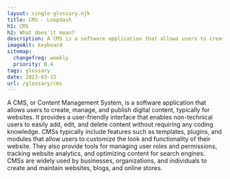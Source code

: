 ```yaml
--- 
layout: single-glossary.njk
title: CMS - Loopdash
h1: CMS
h2: What does it mean?
description: A CMS is a software application that allows users to create, manage, and publish digital content, such as blog posts, web pages, and media files, on a website, like Wordpress.
imageAlt: keyboard
sitemap:
  changefreq: weekly
  priority: 0.4
tags: glossary
date: 2023-03-15
url: /glossary/cms
---
```


A CMS, or Content Management System, is a software application that allows users to create, manage, and publish digital content, typically for websites. It provides a user-friendly interface that enables non-technical users to easily add, edit, and delete content without requiring any coding knowledge. CMSs typically include features such as templates, plugins, and modules that allow users to customize the look and functionality of their website. They also provide tools for managing user roles and permissions, tracking website analytics, and optimizing content for search engines. CMSs are widely used by businesses, organizations, and individuals to create and maintain websites, blogs, and online stores.
